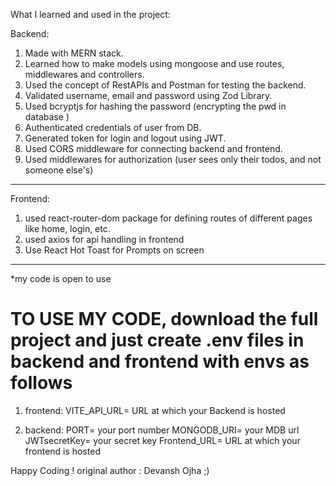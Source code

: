 What I learned and used in the project:

Backend:

1. Made with MERN stack.
2. Learned how to make models using mongoose and use routes, middlewares and controllers.
3. Used the concept of RestAPIs and Postman for testing the backend.
4. Validated username, email and password using Zod Library.
5. Used bcryptjs for hashing the password (encrypting the pwd in database )
6. Authenticated credentials of user from DB.
7. Generated token for login and logout using JWT.
8. Used CORS middleware for connecting backend and frontend.
9. Used middlewares for authorization (user sees only their todos, and not someone else's)

---------------------------------------------------------------------------------------------------------

Frontend:
1. used react-router-dom package for defining routes of different pages like home, login, etc.
2. used axios for api handling in frontend
3. Use React Hot Toast for Prompts on screen
---------------------------------------------------------------------------------------------------------
*my code is open to use
# TO USE MY CODE, download the full project and just create .env files in backend and frontend with envs as follows
1. frontend:
   VITE_API_URL= URL at which your Backend is hosted
   
3. backend:
   PORT= your port number
   MONGODB_URI= your MDB url
   JWTsecretKey= your secret key
   Frontend_URL= URL at which your frontend is hosted

Happy Coding !
original author : Devansh Ojha ;)
